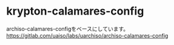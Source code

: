 # krypton-calamares-config
archiso-calamares-configをベースにしています。
https://gitlab.com/uaiso/labs/uarchiso/archiso-calamares-config
